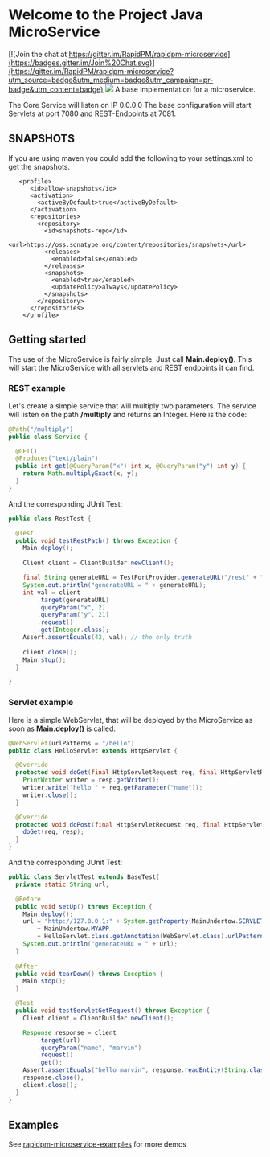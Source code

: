 # Welcome to the Project Java MicroService

[![Join the chat at https://gitter.im/RapidPM/rapidpm-microservice](https://badges.gitter.im/Join%20Chat.svg)](https://gitter.im/RapidPM/rapidpm-microservice?utm_source=badge&utm_medium=badge&utm_campaign=pr-badge&utm_content=badge)
[![](https://build.rapidpm.org/app/rest/builds/buildType:id:RapidPM_Develop_Microservice_Snapshot/statusIcon)](https://build.rapidpm.org/viewType.html?buildTypeId=RapidPM_Develop_Microservice_Snapshot&guest=1)
A base implementation for a microservice.

The Core Service will listen on IP 0.0.0.0
The base configuration will start Servlets at port 7080 and REST-Endpoints at 7081.

## SNAPSHOTS
If you are using maven you could add the following to your settings.xml to get the snapshots.

```
   <profile>
      <id>allow-snapshots</id>
      <activation>
        <activeByDefault>true</activeByDefault>
      </activation>
      <repositories>
        <repository>
          <id>snapshots-repo</id>
          <url>https://oss.sonatype.org/content/repositories/snapshots</url>
          <releases>
            <enabled>false</enabled>
          </releases>
          <snapshots>
            <enabled>true</enabled>
            <updatePolicy>always</updatePolicy>
          </snapshots>
        </repository>
      </repositories>
    </profile>
```

## Getting started
The use of the MicroService is fairly simple. Just call **Main.deploy()**. This will start the MicroService with
all servlets and REST endpoints it can find.   

### REST example
Let's create a simple service that will multiply two parameters. The service will listen on the path **/multiply** and returns 
 an Integer. Here is the code:

```java
@Path("/multiply")
public class Service {

  @GET()
  @Produces("text/plain")
  public int get(@QueryParam("x") int x, @QueryParam("y") int y) {
    return Math.multiplyExact(x, y);
  }
}
```
  
And the corresponding JUnit Test:

```java
public class RestTest {

  @Test
  public void testRestPath() throws Exception {
    Main.deploy();
    
    Client client = ClientBuilder.newClient();

    final String generateURL = TestPortProvider.generateURL("/rest" + "/multiply");
    System.out.println("generateURL = " + generateURL);
    int val = client
        .target(generateURL)
        .queryParam("x", 2)
        .queryParam("y", 21)
        .request()
        .get(Integer.class);
    Assert.assertEquals(42, val); // the only truth
    
    client.close();
    Main.stop();
  }

}
```

### Servlet example
Here is a simple WebServlet, that will be deployed by the MicroService as soon as **Main.deploy()** is called:

```java
@WebServlet(urlPatterns = "/hello")
public class HelloServlet extends HttpServlet {

  @Override
  protected void doGet(final HttpServletRequest req, final HttpServletResponse resp) throws ServletException, IOException {
    PrintWriter writer = resp.getWriter();
    writer.write("hello " + req.getParameter("name"));
    writer.close();
  }

  @Override
  protected void doPost(final HttpServletRequest req, final HttpServletResponse resp) throws ServletException, IOException {
    doGet(req, resp);
  }
}
```

And the corresponding JUnit Test:

```java
public class ServletTest extends BaseTest{
  private static String url;

  @Before
  public void setUp() throws Exception {
    Main.deploy();
    url = "http://127.0.0.1:" + System.getProperty(MainUndertow.SERVLET_PORT_PROPERTY)
        + MainUndertow.MYAPP
        + HelloServlet.class.getAnnotation(WebServlet.class).urlPatterns()[0];
    System.out.println("generateURL = " + url);
  }
  
  @After
  public void tearDown() throws Exception {
    Main.stop();
  }

  @Test
  public void testServletGetRequest() throws Exception {
    Client client = ClientBuilder.newClient();

    Response response = client
        .target(url)
        .queryParam("name", "marvin")
        .request()
        .get();
    Assert.assertEquals("hello marvin", response.readEntity(String.class));
    response.close();
    client.close();
  }
}
```
## Examples

See [rapidpm-microservice-examples](https://github.com/RapidPM/rapidpm-microservice-examples) for more demos


